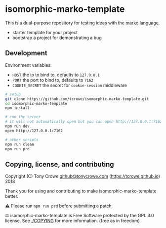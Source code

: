 
# isomorphic-marko-template

This is a dual-purpose repository for testing ideas with the [marko language](https://markojs.com).

+ starter template for your project
+ bootstrap a project for demonstrating a bug

## Development

Environment variables:

+ `HOST` the ip to bind to, defaults to `127.0.0.1`
+ `PORT` the port to bind to, defaults to `7162`
+ `COOKIE_SECRET` the secret for `cookie-session` middleware

```sh
# setup
git clone https://github.com/tcrowe/isomorphic-marko-template.git
cd isomorphic-marko-template
npm install

# run the server
# it will not automatically open but you can open http://127.0.0.1:7162
npm run dev
open http://127.0.0.1:7162

# other scripts
npm run clean
npm run prd
```

## Copying, license, and contributing

Copyright (C) Tony Crowe <github@tonycrowe.com> (https://tcrowe.github.io) 2018

Thank you for using and contributing to make isomorphic-marko-template better.

⚠️ Please run `npm run prd` before submitting a patch.

⚖️ isomorphic-marko-template is Free Software protected by the GPL 3.0 license. See [./COPYING](./COPYING) for more information. (free as in freedom)
